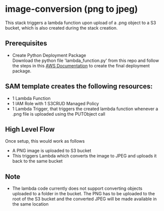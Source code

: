 # image-conversion (png to jpeg)

This stack triggers a lambda function upon upload of a .png object to a S3 bucket, which is also created during the stack creation.

## Prerequisites

- Create Python Deployment Package  
Download the python file 'lambda_function.py' from this repo and follow the steps in this [AWS Documentation](http://docs.aws.amazon.com/lambda/latest/dg/with-s3-example-deployment-pkg.html#Python) to create the final deployment package.

 
## SAM template creates the following resources:

- 1 Lambda Function
- 1 IAM Role with 1 S3CRUD Managed Policy
- 1 Lambda Trigger, that triggers the created lambda function whenever a .png file is uploaded using the PUTObject call

## High Level Flow

Once setup, this would work as follows

- A PNG image is uploaded to S3 bucket
- This triggers Lambda which converts the image to JPEG and uploads it back to the same bucket
 

## Note

- The lambda code currently does not support converting objects uploaded to a folder in the bucket. The PNG has to be uploaded to the root of the S3 bucket and the converted JPEG will be made available in the same location

